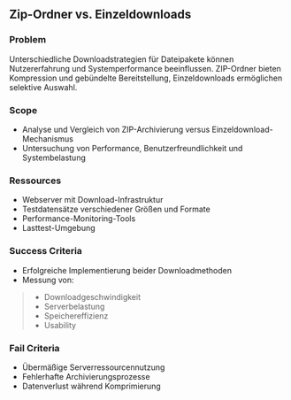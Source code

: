 ## Zip-Ordner vs. Einzeldownloads 

### Problem
Unterschiedliche Downloadstrategien für Dateipakete können Nutzererfahrung und Systemperformance beeinflussen. ZIP-Ordner bieten Kompression und gebündelte Bereitstellung, Einzeldownloads ermöglichen selektive Auswahl.

### Scope

* Analyse und Vergleich von ZIP-Archivierung versus Einzeldownload-Mechanismus
* Untersuchung von Performance, Benutzerfreundlichkeit und Systembelastung

### Ressources

* Webserver mit Download-Infrastruktur
* Testdatensätze verschiedener Größen und Formate
* Performance-Monitoring-Tools
* Lasttest-Umgebung

### Success Criteria

* Erfolgreiche Implementierung beider Downloadmethoden
* Messung von:
> * Downloadgeschwindigkeit
> * Serverbelastung
> * Speichereffizienz
> * Usability

### Fail Criteria 

* Übermäßige Serverressourcennutzung
* Fehlerhafte Archivierungsprozesse
* Datenverlust während Komprimierung

 